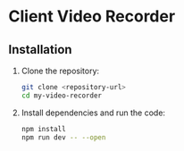 # Client Video Recorder

## Installation

1. Clone the repository:

   ```bash
   git clone <repository-url>
   cd my-video-recorder
   ```

2. Install dependencies and run the code:

   ```bash
   npm install
   npm run dev -- --open
   ```
